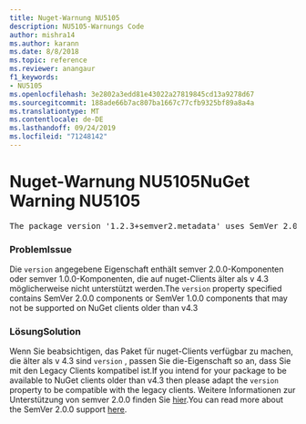 ```yaml
---
title: Nuget-Warnung NU5105
description: NU5105-Warnungs Code
author: mishra14
ms.author: karann
ms.date: 8/8/2018
ms.topic: reference
ms.reviewer: anangaur
f1_keywords:
- NU5105
ms.openlocfilehash: 3e2802a3edd81e43022a27819845cd13a9278d67
ms.sourcegitcommit: 188ade66b7ac807ba1667c77cfb9325bf89a8a4a
ms.translationtype: MT
ms.contentlocale: de-DE
ms.lasthandoff: 09/24/2019
ms.locfileid: "71248142"
---
```

# <a name="nuget-warning-nu5105"></a><span data-ttu-id="744a8-103">Nuget-Warnung NU5105</span><span class="sxs-lookup"><span data-stu-id="744a8-103">NuGet Warning NU5105</span></span>
<pre>The package version '1.2.3+semver2.metadata' uses SemVer 2.0.0 or components of SemVer 1.0.0 that are not supported on legacy clients. Change the package version to a SemVer 1.0.0 string. If the version contains a release label it must start with a letter. This message can be ignored if the package is not intended for older clients.</pre>

### <a name="issue"></a><span data-ttu-id="744a8-104">Problem</span><span class="sxs-lookup"><span data-stu-id="744a8-104">Issue</span></span>

<span data-ttu-id="744a8-105">Die `version` angegebene Eigenschaft enthält semver 2.0.0-Komponenten oder semver 1.0.0-Komponenten, die auf nuget-Clients älter als v 4.3 möglicherweise nicht unterstützt werden.</span><span class="sxs-lookup"><span data-stu-id="744a8-105">The `version` property specified contains SemVer 2.0.0 components or SemVer 1.0.0 components that may not be supported on NuGet clients older than v4.3</span></span>


### <a name="solution"></a><span data-ttu-id="744a8-106">Lösung</span><span class="sxs-lookup"><span data-stu-id="744a8-106">Solution</span></span>

<span data-ttu-id="744a8-107">Wenn Sie beabsichtigen, das Paket für nuget-Clients verfügbar zu machen, die älter als v 4.3 sind `version` , passen Sie die-Eigenschaft so an, dass Sie mit den Legacy Clients kompatibel ist.</span><span class="sxs-lookup"><span data-stu-id="744a8-107">If you intend for your package to be available to NuGet clients older than v4.3 then please adapt the `version` property to be compatible with the legacy clients.</span></span> <span data-ttu-id="744a8-108">Weitere Informationen zur Unterstützung von semver 2.0.0 finden Sie [hier](https://github.com/NuGet/Home/wiki/SemVer-2.0.0-support).</span><span class="sxs-lookup"><span data-stu-id="744a8-108">You can read more about the SemVer 2.0.0 support [here](https://github.com/NuGet/Home/wiki/SemVer-2.0.0-support).</span></span>

